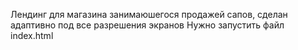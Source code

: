 Лендинг для магазина занимаюшегося продажей сапов, сделан адаптивно под все разрешения экранов
Нужно запустить файл index.html
